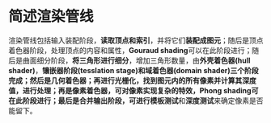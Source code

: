 # 简述渲染管线

渲染管线包括输入装配阶段，**读取顶点和索引**，并将它们**装配成图元**；随后是顶点着色器阶段，处理顶点的内容和属性，**Gouraud shading**可以在此阶段进行；随后是曲面细分阶段，**将三角形进行细分**，增加三角形数量，由**外壳着色器(hull shader)**，**镶嵌器阶段(tesslation stage)**和**域着色器(domain shader)**三个阶段完成；然后是几何着色器；再进行光栅化，找到图元内的所有像素并计算其深度值，进行处理；再是像素着色器，可对像素实现复杂的特效，**Phong shading**可在此阶段进行；最后是合并输出阶段，可进行**模板测试**和**深度测试**来确定像素是否能留下。

